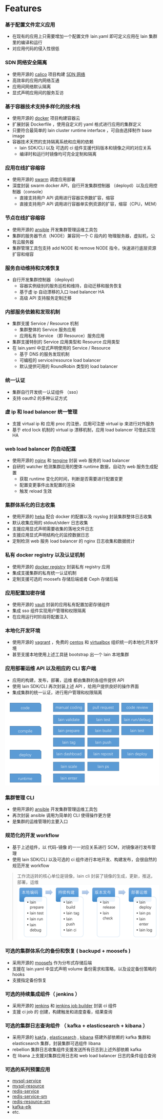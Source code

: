 # Features

### 基于配置文件定义应用

- 在现有的应用上只需要增加一个配置文件 lain.yaml 即可定义应用在 lain 集群里的编译和运行
- 对应用代码的侵入性很低

### SDN 网络安全隔离

- 使用开源的 [calico](https://github.com/projectcalico/calico) 项目构建 [SDN 网络](https://zh.wikipedia.org/wiki/%E8%BB%9F%E9%AB%94%E5%AE%9A%E7%BE%A9%E7%B6%B2%E8%B7%AF)
- 高效率的应用内网络互通
- 应用间网络默认隔离
- 显式声明应用间的服务互访

### 基于容器技术支持多样化的技术栈

- 使用开源的 [docker](https://github.com/docker/docker) 项目构建容器云
- 扩展封装 Dockerfile ，使用自定义的 yaml 格式进行应用的集群定义
- 只要符合最简单的 lain cluster runtime interface ，可自由选择制作 base image
- 容器技术天然的支持隔离系统和应用的依赖
	- lain SDK/CLI 以及 可选的 ci 组件支援代码版本和镜像之间的对应关系
	- 编译时和运行时镜像均可完全定制和隔离

### 应用在线扩容缩容

- 使用开源的 [swarm](https://github.com/docker/swarm) 调度应用部署
- 深度封装 swarm docker API，自行开发集群控制器 （deployd）以及应用控制器（console）
	- 直接支持用户 API 调用进行容器实例数扩容，缩容
	- 直接支持用户 API 调用进行容器单实例资源的扩容，缩容（CPU，MEM）

### 节点在线扩容缩容

- 使用开源的 [ansible](https://github.com/ansible/ansible) 开发集群管理运维工具包
- 集群的服务器节点（NODE）兼容同一个 C 段内的 物理服务器，虚拟机，公有云服务器
- 集群管理工具包支持 add NODE 和 remove NODE 指令，快速进行底层资源扩容和缩容

### 服务自动维持和灾难恢复

- 自行开发集群控制器 （deployd）
	- 容器实例级别的服务巡检和维持，自动迁移和服务恢复
	- 基于虚 ip 自动漂移的入口 load balancer HA
	- 高级 API 支持服务定制迁移

### 内部服务依赖和发现机制

- 集群支援 Service / Resource 机制
	- 集群整体的 Service 服务应用
	- 应用私有 Service （即 Resource）服务应用
- 集群支援特别的 Service 应用类型和 Resource 应用类型
- 在 lain.yaml 中显式声明使用的 Service / Resource
	- 基于 DNS 的服务发现机制
	- 可编程的 service/resource load balancer
	- 默认提供可用的 RoundRobin 类型的  load balancer

### 统一认证

- 集群自行开发统一认证组件 （sso）
- 支持 oauth2 的多种认证方式

### 虚 ip 和 load balancer 统一管理

- 支援 virtual ip 和 应用 proc 的注册，应用可注册 virtual ip 来进行对外服务
- 基于 etcd lock 机制的 virtual ip 漂移机制，应用 load balancer 可借此实现 HA

### web load balancer 的自动配置

- 使用开源的 [nginx](https://github.com/nginx/nginx) 和 [tengine](https://github.com/alibaba/tengine) 封装 web 服务的 load balancer
- 自研的 watcher 检测集群应用的整体 runtime 数据，自动为 web 服务生成配置
	- 获取 runtime 变化的时间，判断是否需要进行配置变更
	- 配置变更事件出发配置的渲染
	- 触发 reload 生效

### 集群体系化的日志收集

- 使用开源的  [heka](https://github.com/mozilla-services/heka) 配合 docker 的配置以及 rsyslog 封装集群整体日志收集
- 默认收集应用的 stdout/stderr 日志收集
- 支援应用显式声明需要收集的落地文件日志
- 支援应用显式声明结构化的监控数据日志
- 定制检测 web 服务 load balancer 的 nginx 日志收集和数据统计

### 私有 docker registry 以及认证机制

- 使用开源的 [docker registry](https://github.com/docker/distribution) 封装私有 registry 应用
- 集成支援集群的私有统一认证机制
- 定制支援可选的 moosefs 存储后端或者 Ceph 存储后端

### 应用配置加密存储

- 使用开源的 [vault](https://github.com/hashicorp/vault) 封装的应用私有配置加密存储组件
- 集成 sso 组件实现用户管理和权限隔离
- 在应用运行时阶段将配置注入

### 本地化开发环境

- 使用开源的 [vagrant](https://github.com/mitchellh/vagrant) ，免费的 [centos](https://www.centos.org/) 和 [virtualbox](https://www.virtualbox.org/) 组织统一的本地化开发环境
- 甚至支援本地使用上述工具链 bootstrap 出一个  lain 本地集群

### 应用部署运维 API 以及相应的 CLI 客户端

- 应用的构建，发布，部署，运维 都由集群的各组件提供 API
- 使用 lain SDK/CLI 再次封装上述 API ，给用户提供良好的操作界面
- 集成集群的统一认证，进行用户管理和权限隔离

![](img/lain-overview-cli.png)


### 集群管理 CLI

- 使用开源的 [ansible](https://github.com/ansible/ansible) 开发集群管理运维工具包
- 再次封装 ansible 调用为简单的 CLI 使得操作更方便
- 是集群的运维管理的主要入口

### 规范化的开发 workflow

- 基于上述组件，以 代码-镜像 的一一对应关系进行 SCM，对镜像进行发布管理
- 使用 lain SDK/CLI 以及可选的 ci 组件进行本地开发、构建发布，会很自然的规范开发 workflow

>工作流运转的核心单位是镜像，lain cli 封装了镜像的生成，更新，推送，部署，运维
![](img/lain-overview-workflow.png)

### 可选的集群体系化的备份和恢复 ( backupd + moosefs )

- 采用开源的 [moosefs](https://github.com/moosefs/moosefs) 作为分布式存储后端
- 支援在 lain.yaml 中显式声明 volume 备份需求和策略，以及设定备份策略的 hooks
- 支援指定备份恢复

### 可选的持续集成组件（ jenkins ）

- 采用开源的 [jenkins](https://github.com/jenkinsci/jenkins) 和 [jenkins job builder](http://docs.openstack.org/infra/jenkins-job-builder/) 封装 ci 组件
- 支援 ci job 的 创建，构建触发和进度查看，结果查询

### 可选的集群日志查询组件 （ kafka + elasticsearch + kibana ）

- 采用开源的 [kakfa](https://github.com/apache/kafka)  , [elasticsearch](https://github.com/elastic/elasticsearch) , [kibana](https://github.com/elastic/kibana) 搭建外部依赖的 kafka 集群和 elasticsearch 集群，封装集群可选组件 libana
- rebellion 集群日志收集组件支援发送所有日志到上述外部依赖 kafka
- 在 libana 上支援对集群应用日志和 web load balancer 日志的条件组合查询

### 可选的系列预置应用

- [mysql-service](http://laingit.bdp.cc/lain/mysql-service/blob/master/README.md)
- [mysql-resource](http://laingit.bdp.cc/lain/mysql-resource/blob/master/README.md)
- [redis-service](http://laingit.bdp.cc/wenbinmeng/redis-service/blob/master/docs/redis-service.md)
- [redis-service-sm](http://laingit.bdp.cc/wenbinmeng/redis-service-sm/blob/master/docs/redis-service-sm.md)
- [redis-resource-sm](http://laingit.bdp.cc/wenbinmeng/redis-resource-sm/blob/master/redis-resource-sm.md)
- [kafka-elk](http://laingit.bdp.cc/zhuofuxu/libana/blob/master/docs/libana.md)
- etc.

